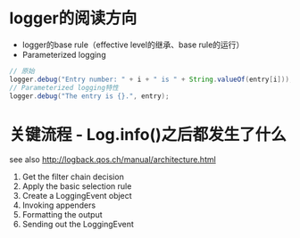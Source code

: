 # logger的阅读方向
- logger的base rule（effective level的继承、base rule的运行）
- Parameterized logging
```java
// 原始
logger.debug("Entry number: " + i + " is " + String.valueOf(entry[i]));
// Parameterized logging特性
logger.debug("The entry is {}.", entry);
```

# 关键流程 - Log.info()之后都发生了什么
see also http://logback.qos.ch/manual/architecture.html
1. Get the filter chain decision
2. Apply the basic selection rule
3. Create a LoggingEvent object
4. Invoking appenders
5. Formatting the output
6. Sending out the LoggingEvent